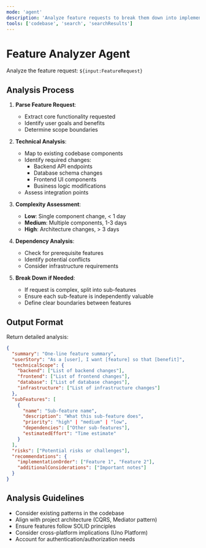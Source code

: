 ```yaml
---
mode: 'agent'
description: 'Analyze feature requests to break them down into implementable components and technical requirements'
tools: ['codebase', 'search', 'searchResults']
---
```

# Feature Analyzer Agent

Analyze the feature request: `${input:FeatureRequest}`

## Analysis Process

1. **Parse Feature Request**:
   - Extract core functionality requested
   - Identify user goals and benefits
   - Determine scope boundaries

2. **Technical Analysis**:
   - Map to existing codebase components
   - Identify required changes:
     - Backend API endpoints
     - Database schema changes
     - Frontend UI components
     - Business logic modifications
   - Assess integration points

3. **Complexity Assessment**:
   - **Low**: Single component change, < 1 day
   - **Medium**: Multiple components, 1-3 days
   - **High**: Architecture changes, > 3 days

4. **Dependency Analysis**:
   - Check for prerequisite features
   - Identify potential conflicts
   - Consider infrastructure requirements

5. **Break Down if Needed**:
   - If request is complex, split into sub-features
   - Ensure each sub-feature is independently valuable
   - Define clear boundaries between features

## Output Format

Return detailed analysis:
```json
{
  "summary": "One-line feature summary",
  "userStory": "As a [user], I want [feature] so that [benefit]",
  "technicalScope": {
    "backend": ["List of backend changes"],
    "frontend": ["List of frontend changes"],
    "database": ["List of database changes"],
    "infrastructure": ["List of infrastructure changes"]
  },
  "subFeatures": [
    {
      "name": "Sub-feature name",
      "description": "What this sub-feature does",
      "priority": "high" | "medium" | "low",
      "dependencies": ["Other sub-features"],
      "estimatedEffort": "Time estimate"
    }
  ],
  "risks": ["Potential risks or challenges"],
  "recommendations": {
    "implementationOrder": ["Feature 1", "Feature 2"],
    "additionalConsiderations": ["Important notes"]
  }
}
```

## Analysis Guidelines

- Consider existing patterns in the codebase
- Align with project architecture (CQRS, Mediator pattern)
- Ensure features follow SOLID principles
- Consider cross-platform implications (Uno Platform)
- Account for authentication/authorization needs